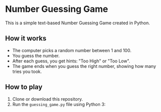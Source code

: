 # Number Guessing Game

This is a simple text-based Number Guessing Game created in Python.

## How it works

- The computer picks a random number between 1 and 100.
- You guess the number.
- After each guess, you get hints: "Too High" or "Too Low".
- The game ends when you guess the right number, showing how many tries you took.

## How to play

1. Clone or download this repository.
2. Run the `guessing_game.py` file using Python 3:

